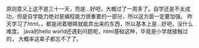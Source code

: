 原则意义上这不是三十一天，而是...好吧，大概过了一周多了。自学还是不太成功，但是自学能力绝对是编程能力很重要的一部分，所以这方面一定要加强。
昨天学习了html。。都是闭着眼睛就能弄出来的东西，所以基本上是...好吧，没什么难度。
java的hello world还遇到问题呢，html基础这种，毕竟是小学就接触过的，
大概率这辈子都忘不了了。
